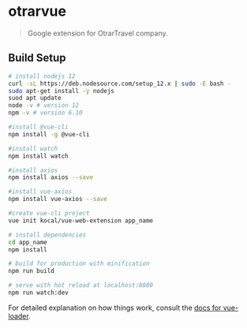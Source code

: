 # otrarvue

> Google extension for OtrarTravel company.

## Build Setup

``` bash
# install nodejs 12
curl -sL https://deb.nodesource.com/setup_12.x | sudo -E bash -
sudo apt-get install -y nodejs
suod apt update
node -v # version 12
npm -v # version 6.10

#install @vue-cli
npm install -g @vue-cli

#install watch
npm install watch

#install axios
npm install axios --save

#install vue-axios
npm install vue-axios --save

#create vue-cli project
vue init kocal/vue-web-extension app_name

# install dependencies
cd app_name
npm install

# build for production with minification
npm run build

# serve with hot reload at localhost:8080
npm run watch:dev

```

For detailed explanation on how things work, consult the [docs for vue-loader](http://vuejs.github.io/vue-loader).